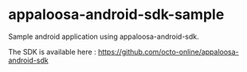 appaloosa-android-sdk-sample
============================

Sample android application using appaloosa-android-sdk.

The SDK is available here : https://github.com/octo-online/appaloosa-android-sdk

